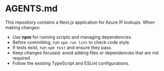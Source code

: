 # AGENTS.md

This repository contains a Next.js application for Azure IP lookups. When making changes:

- Use **npm** for running scripts and managing dependencies.
- Before committing, run `npm run lint` to check code style.
- If tests exist, run `npm test` and ensure they pass.
- Keep changes focused: avoid adding files or dependencies that are not required.
- Follow the existing TypeScript and ESLint configurations.

